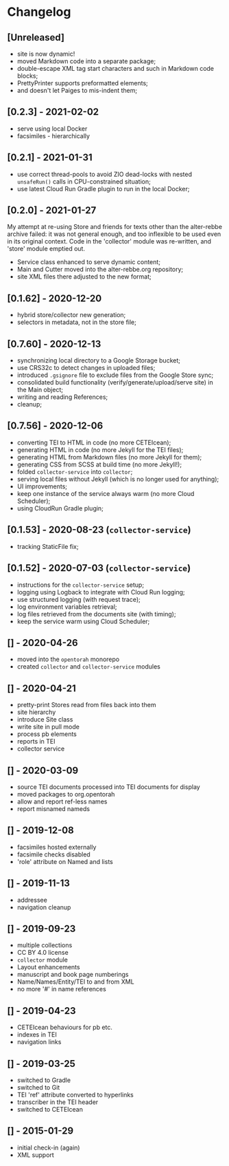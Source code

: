 # Changelog

## [Unreleased]

- site is now dynamic!
- moved Markdown code into a separate package;
- double-escape XML tag start characters and such in Markdown code blocks;
- PrettyPrinter supports preformatted elements;
- and doesn't let Paiges to mis-indent them;

## [0.2.3] - 2021-02-02
- serve using local Docker
- facsimiles - hierarchically 

## [0.2.1] - 2021-01-31
- use correct thread-pools to avoid ZIO dead-locks with nested `unsafeRun()` calls in CPU-constrained situation;
- use latest Cloud Run Gradle plugin to run in the local Docker;

## [0.2.0] - 2021-01-27
My attempt at re-using Store and friends for texts other than the alter-rebbe archive failed:
it was not general enough, and too inflexible to be used even in its original context.
Code in the 'collector' module was re-written, and 'store' module emptied out.
- Service class enhanced to serve dynamic content;
- Main and Cutter moved into the alter-rebbe.org repository;
- site XML files there adjusted to the new format;

## [0.1.62] - 2020-12-20
- hybrid store/collector new generation;
- selectors in metadata, not in the store file;

## [0.7.60] - 2020-12-13
- synchronizing local directory to a Google Storage bucket;
- use CRS32c to detect changes in uploaded files;
- introduced `.gsignore` file to exclude files from the Google Store sync;
- consolidated build functionality (verify/generate/upload/serve site) in the Main object;
- writing and reading References;
- cleanup;

## [0.7.56] - 2020-12-06
- converting TEI to HTML in code (no more CETEIcean);
- generating HTML in code (no more Jekyll for the TEI files);
- generating HTML from Markdown files (no more Jekyll for them);
- generating CSS from SCSS at build time (no more Jekyll!);
- folded `collector-service` into `collector`;  
- serving local files without Jekyll (which is no longer used for anything);
- UI improvements;
- keep one instance of the service always warm (no more Cloud Scheduler);
- using CloudRun Gradle plugin;

## [0.1.53] - 2020-08-23 (`collector-service`)
- tracking StaticFile fix;

## [0.1.52] - 2020-07-03 (`collector-service`)
- instructions for the `collector-service` setup;
- logging using Logback to integrate with Cloud Run logging;
- use structured logging (with request trace);
- log environment variables retrieval;
- log files retrieved from the documents site (with timing);
- keep the service warm using Cloud Scheduler;

## [] - 2020-04-26
- moved into the `opentorah` monorepo
- created `collector` and `collector-service` modules

## [] - 2020-04-21
- pretty-print Stores read from files back into them
- site hierarchy
- introduce Site class
- write site in pull mode
- process pb elements
- reports in TEI
- collector service

## [] - 2020-03-09
- source TEI documents processed into TEI documents for display
- moved packages to org.opentorah
- allow and report ref-less names
- report misnamed nameds
 
## [] - 2019-12-08
- facsimiles hosted externally
- facsimile checks disabled
- 'role' attribute on Named and lists
 
## [] - 2019-11-13
- addressee
- navigation cleanup

## [] - 2019-09-23
- multiple collections
- CC BY 4.0 license
- `collector` module
- Layout enhancements
- manuscript and book page numberings
- Name/Names/Entity/TEI to and from XML
- no more '#' in name references

## [] - 2019-04-23
- CETEIcean behaviours for pb etc.
- indexes in TEI
- navigation links

## [] - 2019-03-25
- switched to Gradle
- switched to Git
- TEI 'ref' attribute converted to hyperlinks
- transcriber in the TEI header
- switched to CETEIcean

## [] - 2015-01-29
- initial check-in (again)
- XML support
